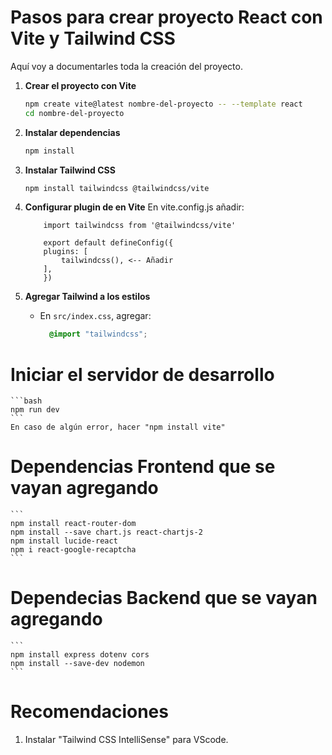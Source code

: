 # Pasos para crear proyecto React con Vite y Tailwind CSS

Aquí voy a documentarles toda la creación del proyecto.

1. **Crear el proyecto con Vite**
    ```bash
    npm create vite@latest nombre-del-proyecto -- --template react
    cd nombre-del-proyecto
    ```

2. **Instalar dependencias**
    ```bash
    npm install 
    ```

3. **Instalar Tailwind CSS**
    ```bash
    npm install tailwindcss @tailwindcss/vite
    ```

4. **Configurar plugin de en Vite**
    En vite.config.js añadir:
    ```
        import tailwindcss from '@tailwindcss/vite'
        
        export default defineConfig({
        plugins: [
            tailwindcss(), <-- Añadir
        ],
        })
    ```

5. **Agregar Tailwind a los estilos**
    - En `src/index.css`, agregar:
      ```css
        @import "tailwindcss";
      ```

# **Iniciar el servidor de desarrollo**
    ```bash
    npm run dev
    ```
    En caso de algún error, hacer "npm install vite"

# **Dependencias Frontend que se vayan agregando**
    ```
    npm install react-router-dom
    npm install --save chart.js react-chartjs-2
    npm install lucide-react
    npm i react-google-recaptcha
    ```

# **Dependecias Backend que se vayan agregando**
    ```
    npm install express dotenv cors
    npm install --save-dev nodemon
    ```

# Recomendaciones
1. Instalar "Tailwind CSS IntelliSense" para VScode.
